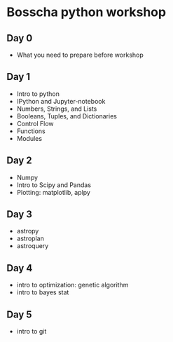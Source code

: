 # Bosscha python workshop

## Day 0
* What you need to prepare before workshop

## Day 1
* Intro to python
* IPython and Jupyter-notebook
* Numbers, Strings, and Lists
* Booleans, Tuples, and Dictionaries
* Control Flow
* Functions
* Modules

## Day 2
* Numpy
* Intro to Scipy and Pandas
* Plotting: matplotlib, aplpy

## Day 3 
* astropy
* astroplan
* astroquery

## Day 4
* intro to optimization: genetic algorithm
* intro to bayes stat

## Day 5
* intro to git

